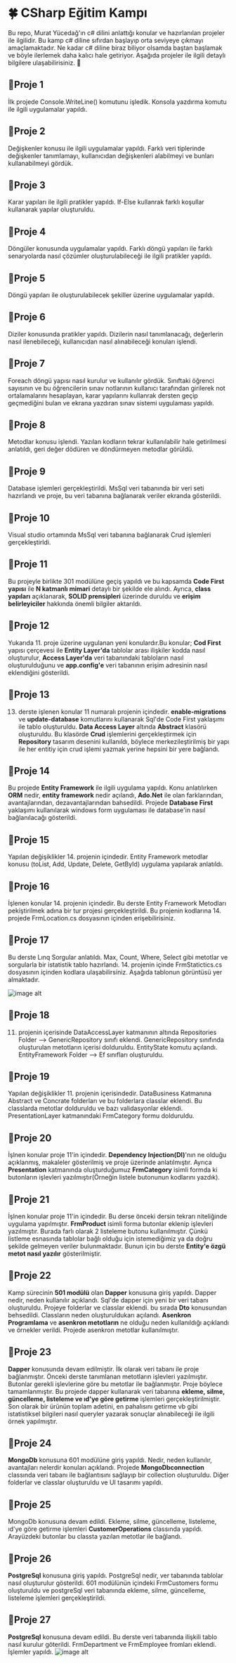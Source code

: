 # 🍀 CSharp Eğitim Kampı

Bu repo, Murat Yücedağ'ın c# dilini anlattığı konular ve hazırlanılan projeler ile ilgilidir. Bu kamp c# diline sıfırdan başlayıp orta seviyeye çıkmayı amaçlamaktadır. Ne kadar c# diline biraz biliyor olsamda baştan başlamak ve böyle ilerlemek daha kalıcı hale getiriyor. Aşağıda projeler ile ilgili detaylı bilgilere ulaşabilirisiniz. 🩵

## 📍Proje 1
İlk projede Console.WriteLine() komutunu işledik. Konsola yazdırma komutu ile ilgili uygulamalar yapıldı.

## 📍Proje 2
Değişkenler konusu ile ilgili uygulamalar yapıldı. Farklı veri tiplerinde değişkenler tanımlamayı, kullanıcıdan değişkenleri alabilmeyi ve bunları kullanabilmeyi gördük.

## 📍Proje 3
Karar yapıları ile ilgili pratikler yapıldı. If-Else kullanrak farklı koşullar kullanarak yapılar oluşturuldu.

## 📍Proje 4
Döngüler konusunda uygulamalar yapıldı. Farklı döngü yapıları ile farklı senaryolarda nasıl çözümler oluşturulabileceği ile ilgili pratikler yapıldı.

## 📍Proje 5
Döngü yapıları ile oluşturulabilecek şekiller üzerine uygulamalar yapıldı.

## 📍Proje 6
Diziler konusunda pratikler yapıldı. Dizilerin nasıl tanımlanacağı, değerlerin nasıl ilenebileceği, kullanıcıdan nasıl alınabileceği konuları işlendi.

## 📍Proje 7
Foreach döngü yapısı nasıl kurulur ve kullanılır gördük. Sınıftaki öğrenci sayısının ve bu öğrencilerin sınav notlarının kullanıcı tarafından girilerek not ortalamalarını hesaplayan, karar yapılarını kullanrak dersten geçip geçmediğini bulan ve ekrana yazdıran sınav sistemi uygulaması yapıldı.

## 📍Proje 8
Metodlar konusu işlendi. Yazılan kodların tekrar kullanılabilir hale getirilmesi anlatıldı, geri değer dödüren ve döndürmeyen metodlar görüldü.

## 📍Proje 9
Database işlemleri gerçekleştirildi. MsSql veri tabanında bir veri seti hazırlandı ve proje, bu veri tabanına bağlanarak veriler ekranda gösterildi.

## 📍Proje 10
Visual studio ortamında MsSql veri tabanına bağlanarak Crud işlemleri gerçekleştirldi.

## 📍Proje 11
Bu projeyle birlikte 301 modülüne geçiş yapıldı ve bu kapsamda **Code First yapısı** ile **N katmanlı mimari** detaylı bir şekilde ele alındı. Ayrıca, **class yapıları** açıklanarak, **SOLID prensipleri** üzerinde duruldu ve **erişim belirleyiciler** hakkında önemli bilgiler aktarıldı.

## 📍Proje 12 
Yukarıda 11. proje üzerine uygulanan yeni konulardır.Bu konular; **Cod First** yapısı çerçevesi ile **Entity Layer'da** tablolar arası ilişkiler kodda  nasıl oluşturulur, **Access Layer'da** veri tabanındaki tabloların nasıl oluşturulduğunu ve **app.config'e** veri tabanının erişim adresinin nasıl eklendiğini gösterildi.

## 📍Proje 13
13. derste işlenen konular 11 numaralı projenin içindedir. **enable-migrations** ve **update-database** komutlarını kullanarak Sql'de Code First yaklaşımı ile tablo oluşturuldu. **Data Access Layer** altında **Abstract** klasörü oluşturuldu. Bu klasörde **Crud** işlemlerini gerçekleştirmek için **Repository** tasarım desenini kullanıldı, böylece merkezileştirilmiş bir yapı ile her entitiy için crud işlemi yazmak yerine hepsini bir yere bağlandı.

## 📍Proje 14
Bu projede **Entity Framework** ile ilgili uygulama yapıldı. Konu anlatılırken **ORM** nedir, **entity framework** nedir açılandı, **Ado.Net** ile olan farklarından, avantajlarından, dezavantajlarından bahsedildi. Projede **Database First** yaklaşımı kullanılarak windows form uygulaması ile database'in nasıl bağlanılacağı gösterildi.   

## 📍Proje 15 
Yapılan değişiklikler 14. projenin içindedir. Entity Framework metodlar konusu (toList, Add, Update, Delete, GetById) uygulama yapılarak anlatıldı. 

## 📍Proje 16
İşlenen konular 14. projenin içindedir. Bu derste Entity Framework Metodları pekiştirilmek adına bir tur projesi gerçekleştirildi. Bu projenin kodlarına 14. projede FrmLocation.cs dosyasının içinden erişebilirisiniz.

## 📍Proje 17
Bu derste Lınq Sorgular anlatıldı. Max, Count, Where, Select gibi metotlar ve sorgularla bir istatistik tablo hazırlandı. 14. projenin içinde FrmStatictics.cs dosyasının içinden kodlara ulaşabilirsiniz. Aşağıda tablonun görüntüsü yer almaktadır.  

![image alt](https://github.com/Gamzekasyol/CSharp-EgitimKampi/blob/4b717adb70dd08a4d7d54464db4b22197a47825c/Ekran%20g%C3%B6r%C3%BCnt%C3%BCs%C3%BC%202024-12-02%20022517.png)

## 📍Proje 18
11. projenin içerisinde DataAccessLayer katmanının altında Repositories Folder --> GenericRepository sınıfı eklendi. GenericRepository sınıfında oluşturulan metotların içerisi dolduruldu. EntityState komutu açılandı. EntityFramework Folder --> Ef sınıfları oluşturuldu.

## 📍Proje 19
Yapılan değişiklikler 11. projenin içerisindedir. DataBusiness Katmanına Abstract ve Concrate folderları ve bu folderlara classlar eklendi. Bu classlarda metotlar dolduruldu ve bazı validasyonlar eklendi. PresentationLayer katmanındaki FrmCategory formu dolduruldu.

## 📍Proje 20
İşlnen konular proje 11'in içindedir. **Dependency Injection(DI)**'nın ne olduğu açıklanmış, makaleler gösterilmiş ve proje üzerinde anlatılmıştır. Ayrıca **Presentation** katmanında oluşturduğumuz **FrmCategory** isimli formda ki butonların işlevleri yazılmıştır(Örneğin listele butonunun kodlarını yazdık). 

## 📍Proje 21
İşlnen konular proje 11'in içindedir. Bu derse önceki dersin tekrarı niteliğinde uygulama yapılmıştır. **FrmProduct** isimli forma butonlar eklenip işlevleri yazılmıştır. Burada farlı olarak 2 listeleme butonu kullanılmıştır. Çünkü listleme esnasında tablolar bağlı olduğu için istemediğimiz ya da doğru şekilde gelmeyen veriler bulunmaktadır. Bunun için bu derste **Entity'e özgü metot nasıl yazılır** gösterilmiştir.   

## 📍Proje 22
Kamp sürecinin **501 modülü** olan **Dapper** konusuna giriş yapıldı. Dapper nedir, neden kullanılır açıklandı. Sql'de dapper için yeni bir veri tabanı oluşturuldu. Projeye folderlar ve classlar eklendi. bu sırada **Dto** konusundan behsedildi. Classların neden oluşturuldukarı açılandı. **Asenkron Programlama** ve **asenkron metotların** ne olduğu neden kullanıldığı açıklandı ve örnekler verildi. Projede asenkron metotlar kullanılmıştır.

## 📍Proje 23
**Dapper** konusunda devam edilmiştir. İlk olarak veri tabanı ile proje bağlanmıştır. Önceki derste tanımlanan metotların işlevleri yazılmıştır. Butonlar gerekli işlevlerine göre bu metotlar ile bağlanmıştır. Proje böylece tamamlanmıştır. Bu projede dapper kullanarak veri tabanına **ekleme, silme, güncelleme, listeleme ve ıd'ye göre getirme** işlemleri gerçekleştirilmiştir. Son olarak bir ürünün toplam adetini, en pahalısını getirme vb gibi istatistiksel bilgileri nasıl queryler yazarak sonuçlar alınabileceği ile ilgili örnek yapılmıştır. 

## 📍Proje 24
**MongoDb** konusuna 601 modülüne giriş yapıldı. Nedir, neden kullanılır, avantajları nelerdir konuları açıklandı. Projede **MongoDbconnection** classında veri tabanı ile bağlantısını sağlayıp bir collection oluşturuldu. Diğer folderlar ve classlar oluşturuldu ve UI tasarımı yapıldı.

## 📍Proje 25
MongoDb konusuna devam edildi. Ekleme, silme, güncelleme, listeleme, ıd'ye göre getirme işlemleri **CustomerOperations** classında yapıldı. Arayüzdeki butonlar bu classta yazılan metotlar ile bağlandı.

## 📍Proje 26
**PostgreSql** konusuna giriş yapıldı. PostgreSql nedir, ver tabanında tablolar nasıl oluşturulur gösterildi. 601 modülünün içindeki FrmCustomers formu oluşturuldu ve postgreSql veri tabanında ekleme, silme, güncelleme, listeleme işlemleri gerçekleştirildi.

## 📍Proje 27
**PostgreSql** konusuna devam edildi. Bu derste veri tabanında ilişkili tablo nasıl kurulur göterildi. FrmDepartment ve FrmEmployee fromları eklendi. İşlemler yapıldı.
![image alt](https://github.com/Gamzekasyol/CSharp-EgitimKampi/blob/3e46bb26db421ac8af5c61fc5d7126defb13506d/postgreSql.png)
